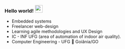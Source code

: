 



### Hello world! <img src="https://media.giphy.com/media/hvRJCLFzcasrR4ia7z/giphy.gif" width="25px">


+ Embedded systems
+ Freelancer web-design 
+ Learning agile methodologies and UX Design
+ IC - INF UFG (area of automation of indoor air quality).
+ Computer Engineering - UFG
:pushpin: Goiânia/GO
<br/>

<br />
